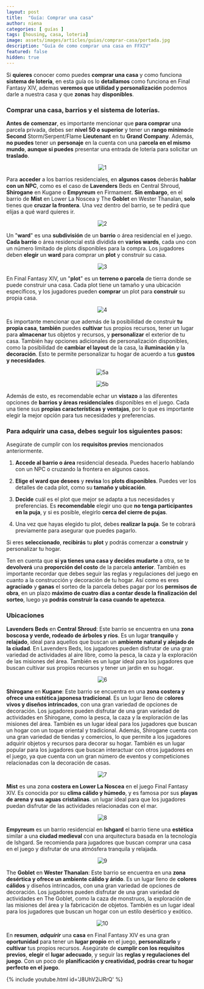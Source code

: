 ```yaml
---
layout: post
title:  "Guía: Comprar una casa"
author: niena
categories: [ guías ]
tags: [housing, casa, loteria]
image: assets/images/articles/guias/comprar-casa/portada.jpg
description: "Guía de como comprar una casa en FFXIV"
featured: false
hidden: true
---
```


Si **quieres** conocer como puedes **comprar una casa** y como funciona **sistema de lotería**, en esta guía os lo **detallamos** como funciona en Final Fantasy XIV, ademas **veremos que utilidad y personalización** podemos darle a nuestra casa y que **zonas** hay **disponibles**.

### Comprar una casa, barrios y el sistema de loterías.

**Antes de comenzar**, es importante mencionar que **para comprar** una parcela privada, debes ser **nivel 50 o superior** y tener un **rango mínimo**de **Second** Storm/Serpent/Flame **Lieutenant** en tu **Grand Company**. Además, **no puedes** tener un **personaje** en la cuenta con una p**arcela en el mismo mundo**, **aunque si puedes** presentar una entrada de lotería para solicitar un **traslado**.

<p align="center"><img src="{{ site.baseurl }}/assets/images/articles/guias/comprar-casa/1.jpg" alt="1"/></p>

Para **acceder** a los barrios residenciales, en **algunos casos** deberás **hablar con un NPC**, como es el caso de **Lavenders** Beds en Central Shroud, **Shirogane** en Kugane o **Empyreum** en Firmament. **Sin embargo**, en el barrio de **Mist** en Lower La Noscea y The **Goblet** en Wester Thanalan, **solo** tienes que **cruzar la frontera**. Una vez dentro del barrio, se te pedirá que elijas a qué ward quieres ir.

<p align="center"><img src="{{ site.baseurl }}/assets/images/articles/guias/comprar-casa/2.jpg" alt="2"/></p>

Un "**ward**" es una **subdivisión** de un **barrio** o área residencial en el juego. **Cada barrio** o área residencial está dividida en **varios wards**, cada uno con un número limitado de plots disponibles para la compra. Los jugadores deben **elegir** un **ward** para comprar un **plot** y construir su casa.

<p align="center"><img src="{{ site.baseurl }}/assets/images/articles/guias/comprar-casa/3.jpg" alt="3"/></p>

En Final Fantasy XIV, un "**plot**" es un **terreno o parcela** de tierra donde se puede construir una casa. Cada plot tiene un tamaño y una ubicación específicos, y los jugadores pueden **comprar** un plot para **construir** su propia casa.

<p align="center"><img src="{{ site.baseurl }}/assets/images/articles/guias/comprar-casa/4.jpg" alt="4"/></p>

Es importante mencionar que además de la posibilidad de construir **tu propia casa**, **también** puedes **cultivar** tus propios recursos, tener un lugar para **almacenar** tus objetos y recursos, y **personalizar** el exterior de tu casa. También hay opciones adicionales de personalización disponibles, como la posibilidad de **cambiar el layout** de la casa, la **iluminación** y la **decoración**. Esto te permite personalizar tu hogar de acuerdo a tus **gustos y necesidades**.

<p align="center"><img src="{{ site.baseurl }}/assets/images/articles/guias/comprar-casa/5a.jpg" alt="5a"/></p>

<p align="center"><img src="{{ site.baseurl }}/assets/images/articles/guias/comprar-casa/5b.jpg" alt="5b"/></p>

Además de esto, es recomendable echar un **vistazo** a las diferentes opciones de **barrios y áreas residenciales** disponibles en el juego. Cada una tiene sus **propias características y ventajas**, por lo que es importante elegir la mejor opción para tus necesidades y preferencias.

### Para adquirir una casa, debes seguir los siguientes pasos:

Asegúrate de cumplir con los **requisitos previos** mencionados anteriormente.

1. **Accede al barrio o área** residencial deseada. Puedes hacerlo hablando con un NPC o cruzando la frontera en algunos casos.

2. **Elige el ward que desees** y **revisa** los **plots disponibles**. Puedes ver los detalles de cada plot, como su **tamaño y ubicación**.

3. **Decide** cuál es el plot que mejor se adapta a tus necesidades y preferencias. Es **recomendable** elegir uno que **no tenga participantes en la puja**, y si es posible, elegirlo **cerca del cierre de pujas**.

4. Una vez que hayas elegido tu plot, debes **realizar la puja**. Se te cobrará previamente para asegurar que puedes pagarlo.

Si eres **seleccionado**, **recibirás** tu **plot** y podrás comenzar a **construir** y personalizar tu hogar.

Ten en cuenta que **si ya tienes una casa y decides mudarte** a otra, se te **devolverá** una **proporción del costo** de la parcela **anterior**. También es importante recordar que debes seguir las reglas y regulaciones del juego en cuanto a la construcción y decoración de tu hogar. Así como es eres **agraciado** y **ganas** el sorteo de la parcela debes pagar por los **permisos de obra**, en un plazo **máximo de cuatro días a contar desde la finalización del sorteo**, luego ya **podrás construir la casa cuando te apetezca**.

### Ubicaciones

**Lavenders Beds** en **Central Shroud**: Este barrio se encuentra en una **zona boscosa y verde, rodeado de árboles y ríos**. Es un lugar **tranquilo** y **relajado**, ideal para aquellos que buscan un **ambiente natural y alejado de la ciudad**. En Lavenders Beds, los jugadores pueden disfrutar de una gran variedad de actividades al aire libre, como la pesca, la caza y la exploración de las misiones del área. También es un lugar ideal para los jugadores que buscan cultivar sus propios recursos y tener un jardín en su hogar.

<p align="center"><img src="{{ site.baseurl }}/assets/images/articles/guias/comprar-casa/6.jpg" alt="6"/></p>

**Shirogane** en **Kugane**: Este barrio se encuentra en una **zona costera y ofrece una estética japonesa tradicional**. Es un lugar lleno de c**olores vivos y diseños intrincados**, con una gran variedad de opciones de decoración. Los jugadores pueden disfrutar de una gran variedad de actividades en Shirogane, como la pesca, la caza y la exploración de las misiones del área. También es un lugar ideal para los jugadores que buscan un hogar con un toque oriental y tradicional. Además, Shirogane cuenta con una gran variedad de tiendas y comercios, lo que permite a los jugadores adquirir objetos y recursos para decorar su hogar. También es un lugar popular para los jugadores que buscan interactuar con otros jugadores en el juego, ya que cuenta con un gran número de eventos y competiciones relacionadas con la decoración de casas.

<p align="center"><img src="{{ site.baseurl }}/assets/images/articles/guias/comprar-casa/7.jpg" alt="7"/></p>

**Mist** es una zona **costera en Lower La Noscea** en el juego Final Fantasy XIV. Es conocida por su **clima cálido y húmedo**, y es famosa por sus **playas de arena y sus aguas cristalinas**. un lugar ideal para que los jugadores puedan disfrutar de las actividades relacionadas con el mar.

<p align="center"><img src="{{ site.baseurl }}/assets/images/articles/guias/comprar-casa/8.jpg" alt="8"/></p>

**Empyreum** es un barrio residencial en **Ishgard** el barrio tiene una **estética** similar a una **ciudad medieval** con una arquitectura basada en la tecnología de Ishgard. Se recomienda para jugadores que buscan comprar una casa en el juego y disfrutar de una atmósfera tranquila y relajada.

<p align="center"><img src="{{ site.baseurl }}/assets/images/articles/guias/comprar-casa/9.jpg" alt="9"/></p>

The **Goblet** en **Wester Thanalan**: Este barrio se encuentra en una **zona desértica y ofrece un ambiente cálido y árido**. Es un lugar lleno de **colores cálidos** y diseños intrincados, con una gran variedad de opciones de decoración. Los jugadores pueden disfrutar de una gran variedad de actividades en The Goblet, como la caza de monstruos, la exploración de las misiones del área y la fabricación de objetos. También es un lugar ideal para los jugadores que buscan un hogar con un estilo desértico y exótico.

<p align="center"><img src="{{ site.baseurl }}/assets/images/articles/guias/comprar-casa/10.jpg" alt="10"/></p>

En **resumen**, ***adquirir*** una **casa** en Final Fantasy XIV es una gran **oportunidad** para tener un **lugar propio** en el juego, **personalizarlo** y **cultivar** tus propios recursos. Asegúrate de  **cumplir con los requisitos previos**, **elegir** el **lugar adecuado**, y seguir las **reglas y regulaciones del juego**. Con un poco de **planificación y creatividad, podrás crear tu hogar perfecto en el juego**.


{% include youtube.html id='J8UhV2iJRrQ' %}